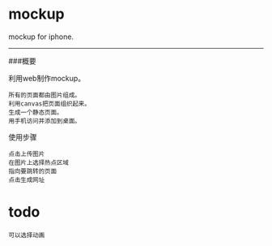mockup
======

mockup for iphone.

* * *

###概要

利用web制作mockup。

    所有的页面都由图片组成。
    利用canvas把页面组织起来。
    生成一个静态页面。
    用手机访问并添加到桌面。

使用步骤

    点击上传图片
    在图片上选择热点区域
    指向要跳转的页面
    点击生成网址

todo
======

    可以选择动画